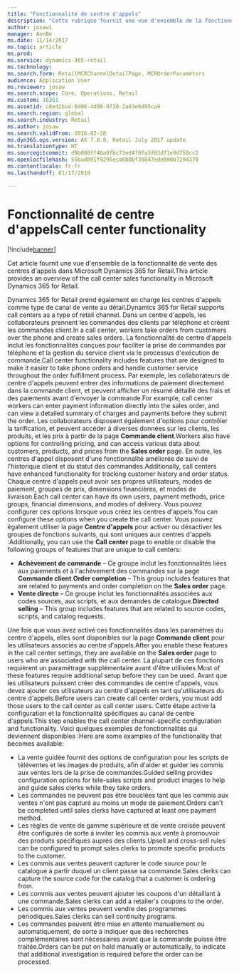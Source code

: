 ```yaml
---
title: "Fonctionnalité de centre d'appels"
description: "Cette rubrique fournit une vue d'ensemble de la fonctionnalité de vente des centres d'appels dans Microsoft Dynamics 365 for Retail."
author: josaw1
manager: AnnBe
ms.date: 11/14/2017
ms.topic: article
ms.prod: 
ms.service: dynamics-365-retail
ms.technology: 
ms.search.form: RetailMCRChannelDetailPage, MCROrderParameters
audience: Application User
ms.reviewer: josaw
ms.search.scope: Core, Operations, Retail
ms.custom: 16361
ms.assetid: c8ed2ba4-8d06-4d99-9728-2a83e6d95ca9
ms.search.region: global
ms.search.industry: Retail
ms.author: josaw
ms.search.validFrom: 2016-02-28
ms.dyn365.ops.version: AX 7.0.0, Retail July 2017 update
ms.translationtype: HT
ms.sourcegitcommit: d9b080ff46a0fbc73ed4f8fa3f03d71e9d758cc2
ms.openlocfilehash: 55bad891f9295eca6b0bf39847ede890b7294370
ms.contentlocale: fr-fr
ms.lasthandoff: 01/17/2018

---
```


# <a name="call-center-functionality"></a><span data-ttu-id="15908-103">Fonctionnalité de centre d'appels</span><span class="sxs-lookup"><span data-stu-id="15908-103">Call center functionality</span></span>

[!include[banner](includes/banner.md)]


<span data-ttu-id="15908-104">Cet article fournit une vue d'ensemble de la fonctionnalité de vente des centres d'appels dans Microsoft Dynamics 365 for Retail.</span><span class="sxs-lookup"><span data-stu-id="15908-104">This article provides an overview of the call center sales functionality in Microsoft Dynamics 365 for Retail.</span></span>

<span data-ttu-id="15908-105">Dynamics 365 for Retail prend également en charge les centres d'appels comme type de canal de vente au détail.</span><span class="sxs-lookup"><span data-stu-id="15908-105">Dynamics 365 for Retail supports call centers as a type of retail channel.</span></span> <span data-ttu-id="15908-106">Dans un centre d'appels, les collaborateurs prennent les commandes des clients par téléphone et créent les commandes client.</span><span class="sxs-lookup"><span data-stu-id="15908-106">In a call center, workers take orders from customers over the phone and create sales orders.</span></span> <span data-ttu-id="15908-107">La fonctionnalité de centre d'appels inclut les fonctionnalités conçues pour faciliter la prise de commandes par téléphone et la gestion du service client via le processus d'exécution de commande.</span><span class="sxs-lookup"><span data-stu-id="15908-107">Call center functionality includes features that are designed to make it easier to take phone orders and handle customer service throughout the order fulfillment process.</span></span> <span data-ttu-id="15908-108">Par exemple, les collaborateurs de centre d'appels peuvent entrer des informations de paiement directement dans la commande client, et peuvent afficher un résumé détaillé des frais et des paiements avant d'envoyer la commande.</span><span class="sxs-lookup"><span data-stu-id="15908-108">For example, call center workers can enter payment information directly into the sales order, and can view a detailed summary of charges and payments before they submit the order.</span></span> <span data-ttu-id="15908-109">Les collaborateurs disposent également d'options pour contrôler la tarification, et peuvent accéder à diverses données sur les clients, les produits, et les prix à partir de la page **Commande client**.</span><span class="sxs-lookup"><span data-stu-id="15908-109">Workers also have options for controlling pricing, and can access various data about customers, products, and prices from the **Sales order** page.</span></span> <span data-ttu-id="15908-110">En outre, les centres d'appel disposent d'une fonctionnalité améliorée de suivi de l'historique client et du statut des commandes.</span><span class="sxs-lookup"><span data-stu-id="15908-110">Additionally, call centers have enhanced functionality for tracking customer history and order status.</span></span> <span data-ttu-id="15908-111">Chaque centre d'appels peut avoir ses propres utilisateurs, modes de paiement, groupes de prix, dimensions financières, et modes de livraison.</span><span class="sxs-lookup"><span data-stu-id="15908-111">Each call center can have its own users, payment methods, price groups, financial dimensions, and modes of delivery.</span></span> <span data-ttu-id="15908-112">Vous pouvez configurer ces options lorsque vous créez les centres d'appels.</span><span class="sxs-lookup"><span data-stu-id="15908-112">You can configure these options when you create the call center.</span></span> <span data-ttu-id="15908-113">Vous pouvez également utiliser la page **Centre d'appels** pour activer ou désactiver les groupes de fonctions suivants, qui sont uniques aux centres d'appels :</span><span class="sxs-lookup"><span data-stu-id="15908-113">Additionally, you can use the **Call center** page to enable or disable the following groups of features that are unique to call centers:</span></span>

-   <span data-ttu-id="15908-114">**Achèvement de commande** – Ce groupe inclut les fonctionnalités liées aux paiements et à l'achèvement des commandes sur la page **Commande client**.</span><span class="sxs-lookup"><span data-stu-id="15908-114">**Order completion** – This group includes features that are related to payments and order completion on the **Sales order** page.</span></span>
-   <span data-ttu-id="15908-115">**Vente directe** – Ce groupe inclut les fonctionnalités associées aux codes sources, aux scripts, et aux demandes de catalogue.</span><span class="sxs-lookup"><span data-stu-id="15908-115">**Directed selling** – This group includes features that are related to source codes, scripts, and catalog requests.</span></span>

<span data-ttu-id="15908-116">Une fois que vous avez activé ces fonctionnalités dans les paramètres du centre d'appels, elles sont disponibles sur la page **Commande client** pour les utilisateurs associés au centre d'appels.</span><span class="sxs-lookup"><span data-stu-id="15908-116">After you enable these features in the call center settings, they are available on the **Sales order** page to users who are associated with the call center.</span></span> <span data-ttu-id="15908-117">La plupart de ces fonctions requièrent un paramétrage supplémentaire avant d'être utilisées.</span><span class="sxs-lookup"><span data-stu-id="15908-117">Most of these features require additional setup before they can be used.</span></span> <span data-ttu-id="15908-118">Avant que les utilisateurs puissent créer des commandes de centre d'appels, vous devez ajouter ces utilisateurs au centre d'appels en tant qu'utilisateurs du centre d'appels.</span><span class="sxs-lookup"><span data-stu-id="15908-118">Before users can create call center orders, you must add those users to the call center as call center users.</span></span> <span data-ttu-id="15908-119">Cette étape active la configuration et la fonctionnalité spécifiques au canal de centre d'appels.</span><span class="sxs-lookup"><span data-stu-id="15908-119">This step enables the call center channel-specific configuration and functionality.</span></span> <span data-ttu-id="15908-120">Voici quelques exemples de fonctionnalités qui deviennent disponibles :</span><span class="sxs-lookup"><span data-stu-id="15908-120">Here are some examples of the functionality that becomes available:</span></span>

-   <span data-ttu-id="15908-121">La vente guidée fournit des options de configuration pour les scripts de téléventes et les images de produits, afin d'aider et guider les commis aux ventes lors de la prise de commandes.</span><span class="sxs-lookup"><span data-stu-id="15908-121">Guided selling provides configuration options for tele-sales scripts and product images to help and guide sales clerks while they take orders.</span></span>
-   <span data-ttu-id="15908-122">Les commandes ne peuvent pas être bouclées tant que les commis aux ventes n'ont pas capturé au moins un mode de paiement.</span><span class="sxs-lookup"><span data-stu-id="15908-122">Orders can't be completed until sales clerks have captured at least one payment method.</span></span>
-   <span data-ttu-id="15908-123">Les règles de vente de gamme supérieure et de vente croisée peuvent être configurés de sorte à inviter les commis aux vente à promouvoir des produits spécifiques auprès des clients.</span><span class="sxs-lookup"><span data-stu-id="15908-123">Upsell and cross-sell rules can be configured to prompt sales clerks to promote specific products to the customer.</span></span>
-   <span data-ttu-id="15908-124">Les commis aux ventes peuvent capturer le code source pour le catalogue à partir duquel un client passe sa commande.</span><span class="sxs-lookup"><span data-stu-id="15908-124">Sales clerks can capture the source code for the catalog that a customer is ordering from.</span></span>
-   <span data-ttu-id="15908-125">Les commis aux ventes peuvent ajouter les coupons d'un détaillant à une commande.</span><span class="sxs-lookup"><span data-stu-id="15908-125">Sales clerks can add a retailer's coupons to the order.</span></span>
-   <span data-ttu-id="15908-126">Les commis aux ventes peuvent vendre des programmes périodiques.</span><span class="sxs-lookup"><span data-stu-id="15908-126">Sales clerks can sell continuity programs.</span></span>
-   <span data-ttu-id="15908-127">Les commandes peuvent être mise en attente manuellement ou automatiquement, de sorte à indiquer que des recherches complémentaires sont nécessaires avant que la commande puisse être traitée.</span><span class="sxs-lookup"><span data-stu-id="15908-127">Orders can be put on hold manually or automatically, to indicate that additional investigation is required before the order can be processed.</span></span>






